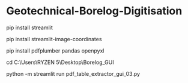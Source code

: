 # Geotechnical-Borelog-Digitisation

pip install streamlit

pip install streamlit-image-coordinates

pip install pdfplumber pandas openpyxl

cd C:\Users\RYZEN 5\Desktop\Borelog_GUI

python -m streamlit run pdf_table_extractor_gui_03.py

